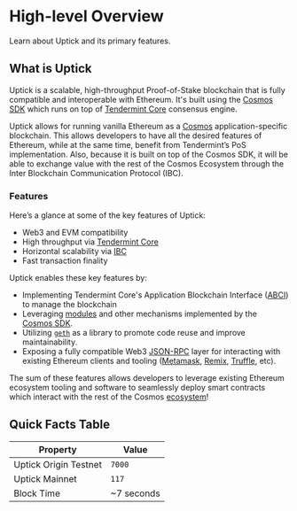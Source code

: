 # High-level Overview

Learn about Uptick and its primary features.&#x20;

## What is Uptick

Uptick is a scalable, high-throughput Proof-of-Stake blockchain that is fully compatible and interoperable with Ethereum. It's built using the [Cosmos SDK](https://github.com/cosmos/cosmos-sdk/) which runs on top of [Tendermint Core](https://github.com/tendermint/tendermint) consensus engine.

Uptick allows for running vanilla Ethereum as a [Cosmos](https://cosmos.network/) application-specific blockchain. This allows developers to have all the desired features of Ethereum, while at the same time, benefit from Tendermint’s PoS implementation. Also, because it is built on top of the Cosmos SDK, it will be able to exchange value with the rest of the Cosmos Ecosystem through the Inter Blockchain Communication Protocol (IBC).

### Features

Here’s a glance at some of the key features of Uptick:

* Web3 and EVM compatibility
* High throughput via [Tendermint Core](https://github.com/tendermint/tendermint)
* Horizontal scalability via [IBC](https://cosmos.network/ibc)
* Fast transaction finality

Uptick enables these key features by:

* Implementing Tendermint Core's Application Blockchain Interface ([ABCI](https://docs.tendermint.com/master/spec/abci/)) to manage the blockchain
* Leveraging [modules](https://docs.cosmos.network/master/building-modules/intro.html) and other mechanisms implemented by the [Cosmos SDK](https://docs.cosmos.network/).
* Utilizing [`geth`](https://github.com/ethereum/go-ethereum) as a library to promote code reuse and improve maintainability.
* Exposing a fully compatible Web3 [JSON-RPC](../basic/json\_rpc.md) layer for interacting with existing Ethereum clients and tooling ([Metamask](../guides/keys-wallets/metamask.md), [Remix](../guides/tools/remix.md), [Truffle](../guides/tools/truffle.md), etc).

The sum of these features allows developers to leverage existing Ethereum ecosystem tooling and software to seamlessly deploy smart contracts which interact with the rest of the Cosmos [ecosystem](https://cosmos.network/ecosystem)!

## Quick Facts Table

| Property              | Value                                         |
| --------------------- | --------------------------------------------- |
| Uptick Origin Testnet | `7000` |
| Uptick Mainnet        | `117`         |
| Block Time            | \~7 seconds                                   |
